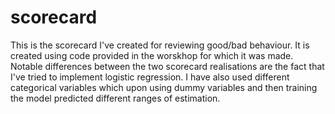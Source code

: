 # scorecard
This is the scorecard I've created for reviewing good/bad behaviour.
It is created using code provided in the worskhop for which it was made. 
Notable differences between the two scorecard realisations are 
the fact that I've tried to implement logistic regression.
I have also used different categorical variables which upon using dummy variables and then
training the model predicted different ranges of estimation. 
